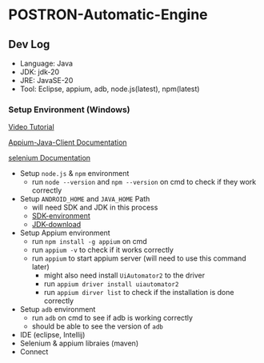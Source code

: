 # POSTRON-Automatic-Engine

## Dev Log

- Language: Java
- JDK: jdk-20
- JRE: JavaSE-20
- Tool: Eclipse, appium, adb, node.js(latest), npm(latest)

### Setup Environment (Windows)
[Video Tutorial](https://www.youtube.com/watch?v=N7vY3cPSo8g)

[Appium-Java-Client Documentation](https://github.com/appium/java-client)

[selenium Documentation](https://github.com/SeleniumHQ/selenium)

- Setup `node.js` & `npm` environment
    - run `node --version` and `npm --version` on cmd to check if they work correctly
- Setup `ANDROID_HOME` and `JAVA_HOME` Path
    - will need SDK and JDK in this process 
    - [SDK-environment](https://developer.android.com/tools)
    - [JDK-download](https://www.oracle.com/java/technologies/downloads/)
- Setup Appium environment
    - run `npm install -g appium` on cmd
    - run `appium -v` to check if it works correctly
    - run `appium` to start appium server (will need to use this command later)
        - might also need install `UiAutomator2` to the driver
        - run `appium driver install uiautomator2`
        - run `appium dirver list` to check if the installation is done correctly
- Setup `adb` environment 
    - run `adb` on cmd to see if adb is working correctly
    - should be able to see the version of `adb`
- IDE (eclipse, Intellij)
- Selenium & appium libraies (maven)
- Connect 